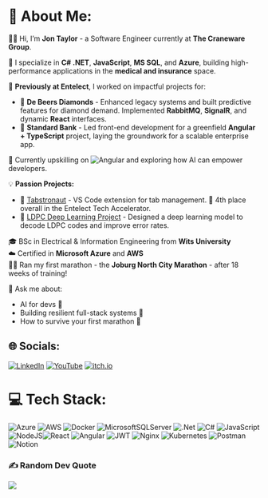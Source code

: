 # 💫 About Me:

👋🏻 Hi, I’m **Jon Taylor** - a Software Engineer currently at **The Craneware Group**.

🧠 I specialize in **C# .NET**, **JavaScript**, **MS SQL**, and **Azure**, building high-performance applications in the **medical and insurance** space.

💼 **Previously at Entelect**, I worked on impactful projects for:
- 💎 **De Beers Diamonds** - Enhanced legacy systems and built predictive features for diamond demand. Implemented **RabbitMQ**, **SignalR**, and dynamic **React** interfaces.
- 🏦 **Standard Bank** - Led front-end development for a greenfield **Angular + TypeScript** project, laying the groundwork for a scalable enterprise app.

🌱 Currently upskilling on ![Angular](https://img.shields.io/badge/Angular-DD0031?style=for-the-badge&logo=angular&logoColor=white) and exploring how AI can empower developers.

💡 **Passion Projects:**
- 🚀 [Tabstronaut](https://github.com/jhhtaylor/tabstronaut) - VS Code extension for tab management. 🥇 4th place overall in the Entelect Tech Accelerator.
- 🤖 [LDPC Deep Learning Project](https://drive.google.com/file/d/164qCd-4T5nT_fK7WOB7VX9Pg-xsBQGyI/view) - Designed a deep learning model to decode LDPC codes and improve error rates.

🎓 BSc in Electrical & Information Engineering from **Wits University**  
☁️ Certified in **Microsoft Azure** and **AWS**  
🏃‍♂️ Ran my first marathon - the **Joburg North City Marathon** - after 18 weeks of training!

💬 Ask me about:
- AI for devs 🤖
- Building resilient full-stack systems 🔧
- How to survive your first marathon 🏁

## 🌐 Socials:
[![LinkedIn](https://img.shields.io/badge/LinkedIn-%230077B5.svg?logo=linkedin&logoColor=white)](https://linkedin.com/in/jhhtaylor) [![YouTube](https://img.shields.io/badge/YouTube-%23FF0000.svg?logo=YouTube&logoColor=white)](https://youtube.com/@jhhtaylor) [![itch.io](https://img.shields.io/badge/itch.io-%23FA5C5C.svg?logo=itch.io&logoColor=white)](https://eminencegrise.itch.io/)

# 💻 Tech Stack:
![Azure](https://img.shields.io/badge/azure-%230072C6.svg?style=for-the-badge&logo=azure-devops&logoColor=white) ![AWS](https://img.shields.io/badge/AWS-%23FF9900.svg?style=for-the-badge&logo=amazon-aws&logoColor=white) ![Docker](https://img.shields.io/badge/docker-%230db7ed.svg?style=for-the-badge&logo=docker&logoColor=white) ![MicrosoftSQLServer](https://img.shields.io/badge/Microsoft%20SQL%20Sever-CC2927?style=for-the-badge&logo=microsoft%20sql%20server&logoColor=white) ![.Net](https://img.shields.io/badge/.NET-5C2D91?style=for-the-badge&logo=.net&logoColor=white) ![C#](https://img.shields.io/badge/c%23-%23239120.svg?style=for-the-badge&logo=c-sharp&logoColor=white) ![JavaScript](https://img.shields.io/badge/javascript-%23323330.svg?style=for-the-badge&logo=javascript&logoColor=%23F7DF1E) ![NodeJS](https://img.shields.io/badge/node.js-6DA55F?style=for-the-badge&logo=node.js&logoColor=white)![React](https://img.shields.io/badge/react-%2320232a.svg?style=for-the-badge&logo=react&logoColor=%2361DAFB) ![Angular](https://img.shields.io/badge/Angular-DD0031?style=for-the-badge&logo=angular&logoColor=white)
 ![JWT](https://img.shields.io/badge/JWT-black?style=for-the-badge&logo=JSON%20web%20tokens) ![Nginx](https://img.shields.io/badge/nginx-%23009639.svg?style=for-the-badge&logo=nginx&logoColor=white) ![Kubernetes](https://img.shields.io/badge/kubernetes-%23326ce5.svg?style=for-the-badge&logo=kubernetes&logoColor=white) ![Postman](https://img.shields.io/badge/Postman-FF6C37?style=for-the-badge&logo=postman&logoColor=white) ![Notion](https://img.shields.io/badge/Notion-%23000000.svg?style=for-the-badge&logo=notion&logoColor=white) 

### ✍️ Random Dev Quote
![](https://quotes-github-readme.vercel.app/api?type=horizontal&theme=radical)

<!-- Proudly created with GPRM ( https://gprm.itsvg.in ) -->
